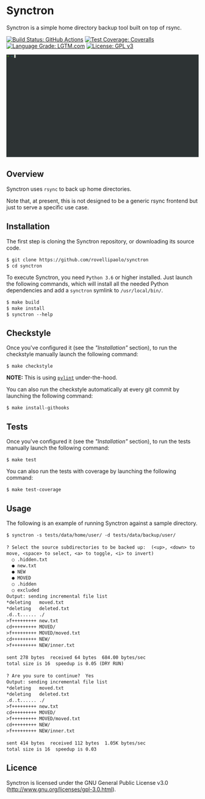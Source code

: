 Synctron
========

Synctron is a simple home directory backup tool built on top of rsync.

[![Build Status: GitHub Actions](https://github.com/rovellipaolo/synctron/actions/workflows/ci.yml/badge.svg)](https://github.com/rovellipaolo/synctron/actions)
[![Test Coverage: Coveralls](https://coveralls.io/repos/github/rovellipaolo/synctron/badge.svg)](https://coveralls.io/github/rovellipaolo/synctron)
[![Language Grade: LGTM.com](https://img.shields.io/lgtm/grade/python/g/rovellipaolo/synctron.svg?logo=lgtm&logoWidth=18)](https://lgtm.com/projects/g/rovellipaolo/synctron/context:python)
[![License: GPL v3](https://img.shields.io/badge/License-GPLv3-blue.svg)](https://www.gnu.org/licenses/gpl-3.0)

![Synctron](docs/images/synctron.gif "Screencast of Synctron")


## Overview

Synctron uses `rsync` to back up home directories.

Note that, at present, this is not designed to be a generic rsync frontend but just to serve a specific use case.



## Installation

The first step is cloning the Synctron repository, or downloading its source code.

```
$ git clone https://github.com/rovellipaolo/synctron
$ cd synctron
```

To execute Synctron, you need `Python 3.6` or higher installed.
Just launch the following commands, which will install all the needed Python dependencies and add a `synctron` symlink to `/usr/local/bin/`.

```
$ make build
$ make install
$ synctron --help
```



## Checkstyle

Once you've configured it (see the _"Installation"_ section), to run the checkstyle manually launch the following command:
```
$ make checkstyle
```
**NOTE:** This is using [`pylint`](https://github.com/PyCQA/pylint) under-the-hood.

You can also run the checkstyle automatically at every git commit by launching the following command:
```
$ make install-githooks
```



## Tests

Once you've configured it (see the _"Installation"_ section), to run the tests manually launch the following command:
```
$ make test
```

You can also run the tests with coverage by launching the following command:
```
$ make test-coverage
```



## Usage

The following is an example of running Synctron against a sample directory.
```
$ synctron -s tests/data/home/user/ -d tests/data/backup/user/

? Select the source subdirectories to be backed up:  (<up>, <down> to move, <space> to select, <a> to toggle, <i> to invert)
  ○ .hidden.txt
  ● new.txt
  ● NEW
  ● MOVED
  ○ .hidden
  ○ excluded
Output: sending incremental file list
*deleting   moved.txt
*deleting   deleted.txt
.d..t...... ./
>f+++++++++ new.txt
cd+++++++++ MOVED/
>f+++++++++ MOVED/moved.txt
cd+++++++++ NEW/
>f+++++++++ NEW/inner.txt

sent 278 bytes  received 64 bytes  684.00 bytes/sec
total size is 16  speedup is 0.05 (DRY RUN)

? Are you sure to continue?  Yes
Output: sending incremental file list
*deleting   moved.txt
*deleting   deleted.txt
.d..t...... ./
>f+++++++++ new.txt
cd+++++++++ MOVED/
>f+++++++++ MOVED/moved.txt
cd+++++++++ NEW/
>f+++++++++ NEW/inner.txt

sent 414 bytes  received 112 bytes  1.05K bytes/sec
total size is 16  speedup is 0.03
```



## Licence

Synctron is licensed under the GNU General Public License v3.0 (http://www.gnu.org/licenses/gpl-3.0.html).

